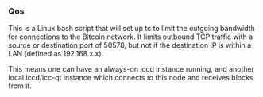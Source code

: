 ### Qos ###

This is a Linux bash script that will set up tc to limit the outgoing bandwidth for connections to the Bitcoin network. It limits outbound TCP traffic with a source or destination port of 50578, but not if the destination IP is within a LAN (defined as 192.168.x.x).

This means one can have an always-on iccd instance running, and another local iccd/icc-qt instance which connects to this node and receives blocks from it.
